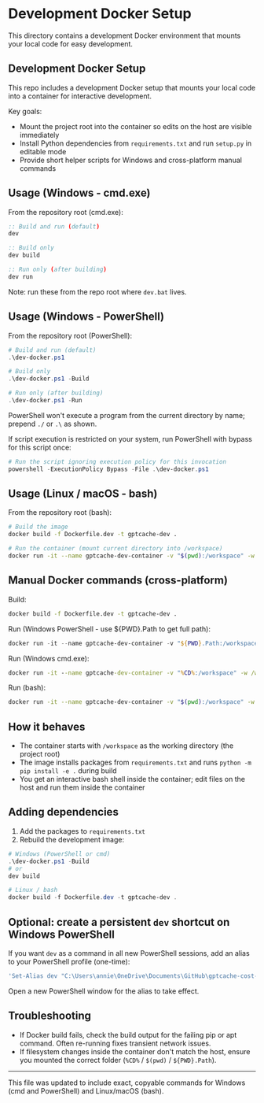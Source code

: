 # Development Docker Setup

This directory contains a development Docker environment that mounts your local code for easy development.

## Development Docker Setup

This repo includes a development Docker setup that mounts your local code into a container for interactive development.

Key goals:
- Mount the project root into the container so edits on the host are visible immediately
- Install Python dependencies from `requirements.txt` and run `setup.py` in editable mode
- Provide short helper scripts for Windows and cross-platform manual commands

## Usage (Windows - cmd.exe)

From the repository root (cmd.exe):

```cmd
:: Build and run (default)
dev

:: Build only
dev build

:: Run only (after building)
dev run
```

Note: run these from the repo root where `dev.bat` lives.

## Usage (Windows - PowerShell)

From the repository root (PowerShell):

```powershell
# Build and run (default)
.\dev-docker.ps1

# Build only
.\dev-docker.ps1 -Build

# Run only (after building)
.\dev-docker.ps1 -Run
```

PowerShell won't execute a program from the current directory by name; prepend `./` or `.\` as shown.

If script execution is restricted on your system, run PowerShell with bypass for this script once:

```powershell
# Run the script ignoring execution policy for this invocation
powershell -ExecutionPolicy Bypass -File .\dev-docker.ps1
```

## Usage (Linux / macOS - bash)

From the repository root (bash):

```bash
# Build the image
docker build -f Dockerfile.dev -t gptcache-dev .

# Run the container (mount current directory into /workspace)
docker run -it --name gptcache-dev-container -v "$(pwd):/workspace" -w /workspace gptcache-dev
```

## Manual Docker commands (cross-platform)

Build:

```bash
docker build -f Dockerfile.dev -t gptcache-dev .
```

Run (Windows PowerShell - use ${PWD}.Path to get full path):

```powershell
docker run -it --name gptcache-dev-container -v "${PWD}.Path:/workspace" -w /workspace gptcache-dev
```

Run (Windows cmd.exe):

```cmd
docker run -it --name gptcache-dev-container -v "%CD%:/workspace" -w /workspace gptcache-dev
```

Run (bash):

```bash
docker run -it --name gptcache-dev-container -v "$(pwd):/workspace" -w /workspace gptcache-dev
```

## How it behaves

- The container starts with `/workspace` as the working directory (the project root)
- The image installs packages from `requirements.txt` and runs `python -m pip install -e .` during build
- You get an interactive bash shell inside the container; edit files on the host and run them inside the container

## Adding dependencies

1. Add the packages to `requirements.txt`
2. Rebuild the development image:

```powershell
# Windows (PowerShell or cmd)
.\dev-docker.ps1 -Build
# or
dev build

# Linux / bash
docker build -f Dockerfile.dev -t gptcache-dev .
```

## Optional: create a persistent `dev` shortcut on Windows PowerShell

If you want `dev` as a command in all new PowerShell sessions, add an alias to your PowerShell profile (one-time):

```powershell
'Set-Alias dev "C:\Users\annie\OneDrive\Documents\GitHub\gptcache-cost-aware\dev.bat"' >> $PROFILE
```

Open a new PowerShell window for the alias to take effect.

## Troubleshooting

- If Docker build fails, check the build output for the failing pip or apt command. Often re-running fixes transient network issues.
- If filesystem changes inside the container don't match the host, ensure you mounted the correct folder (`%CD%` / `$(pwd)` / `${PWD}.Path`).

---

This file was updated to include exact, copyable commands for Windows (cmd and PowerShell) and Linux/macOS (bash).
